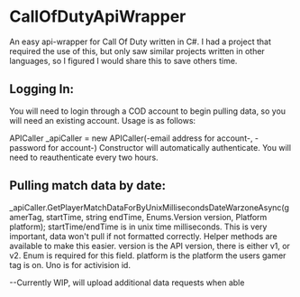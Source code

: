 # CallOfDutyApiWrapper

An easy api-wrapper for Call Of Duty written in C#. I had a project that required the use of this, but only saw similar projects written in other languages, so I figured I would share this to save others time.

## Logging In:

You will need to login through a COD account to begin pulling data, so you will need an existing account. Usage is as follows:

APICaller _apiCaller = new APICaller(-email address for account-, -password for account-) 
Constructor will automatically authenticate. You will need to reauthenticate every two hours.

## Pulling match data by date:

_apiCaller.GetPlayerMatchDataForByUnixMillisecondsDateWarzoneAsync(gamerTag, startTime, string endTime, Enums.Version version, Platform platform);
startTime/endTime is in unix time milliseconds. This is very important, data won't pull if not formatted correctly. Helper methods are available to make this easier.
version is the API version, there is either v1, or v2. Enum is required for this field.
platform is the platform the users gamer tag is on. Uno is for activision id. 

--Currently WIP, will upload additional data requests when able 
